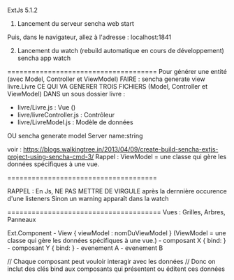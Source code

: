 
ExtJs 5.1.2

1) Lancement du serveur
sencha web start

Puis, dans le navigateur, allez à l'adresse : localhost:1841

2) Lancement du watch (rebuild automatique en cours de développement)
sencha app watch

=====================================
Pour générer une entité (avec Model, Controller et ViewModel)
FAIRE :
sencha generate view livre.Livre
CE QUI VA GENERER TROIS FICHIERS (Model, Controller et ViewModel) DANS un sous dossier livre :
- livre/Livre.js           : Vue ()
- livre/livreController.js : Contrôleur
- livre/LivreModel.js      : Modèle de données

OU
sencha generate model Server name:string



voir : https://blogs.walkingtree.in/2013/04/09/create-build-sencha-extjs-project-using-sencha-cmd-3/
Rappel : ViewModel = une classe qui gère les données spécifiques à une vue.


=====================================

RAPPEL :
En Js, NE PAS METTRE DE VIRGULE après la dernnière occurence d'une listeners
Sinon un warning apparaît dans la watch

======================================
Vues : Grilles, Arbres, Panneaux




Ext.Component
    - View { viewModel : nomDuViewModel }  (ViewModel = une classe qui gère les données spécifiques à une vue.)
          - composant X { bind: }
          - composant Y { bind: }
          - evenement A
          - evenement B

// Chaque composant peut vouloir interagir avec les données
// Donc on inclut des clés bind aux composants qui présentent ou éditent ces données
